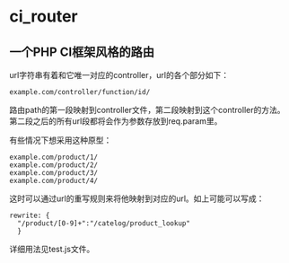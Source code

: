 ci_router
=========

## 一个PHP CI框架风格的路由    
url字符串有着和它唯一对应的controller，url的各个部分如下：  
```
example.com/controller/function/id/
```
路由path的第一段映射到controller文件，第二段映射到这个controller的方法。第二段之后的所有url段都将会作为参数存放到req.param里。   

有些情况下想采用这种原型：   
```
example.com/product/1/
example.com/product/2/
example.com/product/3/
example.com/product/4/ 
```
这时可以通过url的重写规则来将他映射到对应的url。如上可能可以写成：  
```
rewrite: {
  "/product/[0-9]+":"/catelog/product_lookup"
  }
```

详细用法见test.js文件。

